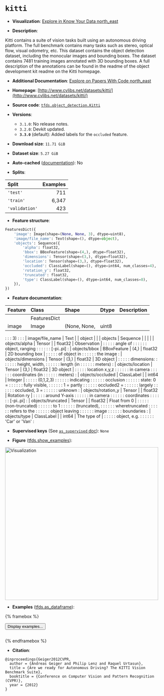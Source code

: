 <div itemscope itemtype="http://schema.org/Dataset">
  <div itemscope itemprop="includedInDataCatalog" itemtype="http://schema.org/DataCatalog">
    <meta itemprop="name" content="TensorFlow Datasets" />
  </div>
  <meta itemprop="name" content="kitti" />
  <meta itemprop="description" content="Kitti contains a suite of vision tasks built using an autonomous driving&#10;platform. The full benchmark contains many tasks such as stereo, optical flow,&#10;visual odometry, etc. This dataset contains the object detection dataset,&#10;including the monocular images and bounding boxes. The dataset contains 7481&#10;training images annotated with 3D bounding boxes. A full description of the&#10;annotations can be found in the readme of the object development kit readme on&#10;the Kitti homepage.&#10;&#10;To use this dataset:&#10;&#10;```python&#10;import tensorflow_datasets as tfds&#10;&#10;ds = tfds.load(&#x27;kitti&#x27;, split=&#x27;train&#x27;)&#10;for ex in ds.take(4):&#10;  print(ex)&#10;```&#10;&#10;See [the guide](https://www.tensorflow.org/datasets/overview) for more&#10;informations on [tensorflow_datasets](https://www.tensorflow.org/datasets).&#10;&#10;&lt;img src=&quot;https://storage.googleapis.com/tfds-data/visualization/fig/kitti-3.3.0.png&quot; alt=&quot;Visualization&quot; width=&quot;500px&quot;&gt;&#10;&#10;" />
  <meta itemprop="url" content="https://www.tensorflow.org/datasets/catalog/kitti" />
  <meta itemprop="sameAs" content="http://www.cvlibs.net/datasets/kitti/" />
  <meta itemprop="citation" content="@inproceedings{Geiger2012CVPR,&#10;  author = {Andreas Geiger and Philip Lenz and Raquel Urtasun},&#10;  title = {Are we ready for Autonomous Driving? The KITTI Vision Benchmark Suite},&#10;  booktitle = {Conference on Computer Vision and Pattern Recognition (CVPR)},&#10;  year = {2012}&#10;}" />
</div>

# `kitti`


*   **Visualization**:
    <a class="button button-with-icon" href="https://knowyourdata-tfds.withgoogle.com/#tab=STATS&dataset=kitti">
    Explore in Know Your Data
    <span class="material-icons icon-after" aria-hidden="true"> north_east
    </span> </a>

*   **Description**:

Kitti contains a suite of vision tasks built using an autonomous driving
platform. The full benchmark contains many tasks such as stereo, optical flow,
visual odometry, etc. This dataset contains the object detection dataset,
including the monocular images and bounding boxes. The dataset contains 7481
training images annotated with 3D bounding boxes. A full description of the
annotations can be found in the readme of the object development kit readme on
the Kitti homepage.

*   **Additional Documentation**:
    <a class="button button-with-icon" href="https://paperswithcode.com/dataset/kitti">
    Explore on Papers With Code
    <span class="material-icons icon-after" aria-hidden="true"> north_east
    </span> </a>

*   **Homepage**:
    [http://www.cvlibs.net/datasets/kitti/](http://www.cvlibs.net/datasets/kitti/)

*   **Source code**:
    [`tfds.object_detection.Kitti`](https://github.com/tensorflow/datasets/tree/master/tensorflow_datasets/object_detection/kitti.py)

*   **Versions**:

    *   `3.1.0`: No release notes.
    *   `3.2.0`: Devkit updated.
    *   **`3.3.0`** (default): Added labels for the `occluded` feature.

*   **Download size**: `11.71 GiB`

*   **Dataset size**: `5.27 GiB`

*   **Auto-cached**
    ([documentation](https://www.tensorflow.org/datasets/performances#auto-caching)):
    No

*   **Splits**:

Split          | Examples
:------------- | -------:
`'test'`       | 711
`'train'`      | 6,347
`'validation'` | 423

*   **Feature structure**:

```python
FeaturesDict({
    'image': Image(shape=(None, None, 3), dtype=uint8),
    'image/file_name': Text(shape=(), dtype=object),
    'objects': Sequence({
        'alpha': float32,
        'bbox': BBoxFeature(shape=(4,), dtype=float32),
        'dimensions': Tensor(shape=(3,), dtype=float32),
        'location': Tensor(shape=(3,), dtype=float32),
        'occluded': ClassLabel(shape=(), dtype=int64, num_classes=4),
        'rotation_y': float32,
        'truncated': float32,
        'type': ClassLabel(shape=(), dtype=int64, num_classes=8),
    }),
})
```

*   **Feature documentation**:

| Feature            | Class        | Shape        | Dtype   | Description     |
| :----------------- | :----------- | :----------- | :------ | :-------------- |
|                    | FeaturesDict |              |         |                 |
| image              | Image        | (None, None, | uint8   |                 |
:                    :              : 3)           :         :                 :
| image/file_name    | Text         |              | object  |                 |
| objects            | Sequence     |              |         |                 |
| objects/alpha      | Tensor       |              | float32 | Observation     |
:                    :              :              :         : angle of        :
:                    :              :              :         : object, ranging :
:                    :              :              :         : [-pi..pi]       :
| objects/bbox       | BBoxFeature  | (4,)         | float32 | 2D bounding box |
:                    :              :              :         : of object in    :
:                    :              :              :         : the image       :
| objects/dimensions | Tensor       | (3,)         | float32 | 3D object       |
:                    :              :              :         : dimensions\:    :
:                    :              :              :         : height, width,  :
:                    :              :              :         : length (in      :
:                    :              :              :         : meters)         :
| objects/location   | Tensor       | (3,)         | float32 | 3D object       |
:                    :              :              :         : location x,y,z  :
:                    :              :              :         : in camera       :
:                    :              :              :         : coordinates (in :
:                    :              :              :         : meters)         :
| objects/occluded   | ClassLabel   |              | int64   | Integer         |
:                    :              :              :         : (0,1,2,3)       :
:                    :              :              :         : indicating      :
:                    :              :              :         : occlusion       :
:                    :              :              :         : state\: 0 =     :
:                    :              :              :         : fully visible,  :
:                    :              :              :         : 1 = partly      :
:                    :              :              :         : occluded2 =     :
:                    :              :              :         : largely         :
:                    :              :              :         : occluded, 3 =   :
:                    :              :              :         : unknown         :
| objects/rotation_y | Tensor       |              | float32 | Rotation ry     |
:                    :              :              :         : around Y-axis   :
:                    :              :              :         : in camera       :
:                    :              :              :         : coordinates     :
:                    :              :              :         : [-pi..pi]       :
| objects/truncated  | Tensor       |              | float32 | Float from 0    |
:                    :              :              :         : (non-truncated) :
:                    :              :              :         : to 1            :
:                    :              :              :         : (truncated),    :
:                    :              :              :         : wheretruncated  :
:                    :              :              :         : refers to the   :
:                    :              :              :         : object leaving  :
:                    :              :              :         : image           :
:                    :              :              :         : boundaries      :
| objects/type       | ClassLabel   |              | int64   | The type of     |
:                    :              :              :         : object, e.g.    :
:                    :              :              :         : 'Car' or 'Van'  :

*   **Supervised keys** (See
    [`as_supervised` doc](https://www.tensorflow.org/datasets/api_docs/python/tfds/load#args)):
    `None`

*   **Figure**
    ([tfds.show_examples](https://www.tensorflow.org/datasets/api_docs/python/tfds/visualization/show_examples)):

<img src="https://storage.googleapis.com/tfds-data/visualization/fig/kitti-3.3.0.png" alt="Visualization" width="500px">

*   **Examples**
    ([tfds.as_dataframe](https://www.tensorflow.org/datasets/api_docs/python/tfds/as_dataframe)):

<!-- mdformat off(HTML should not be auto-formatted) -->

{% framebox %}

<button id="displaydataframe">Display examples...</button>
<div id="dataframecontent" style="overflow-x:auto"></div>
<script>
const url = "https://storage.googleapis.com/tfds-data/visualization/dataframe/kitti-3.3.0.html";
const dataButton = document.getElementById('displaydataframe');
dataButton.addEventListener('click', async () => {
  // Disable the button after clicking (dataframe loaded only once).
  dataButton.disabled = true;

  const contentPane = document.getElementById('dataframecontent');
  try {
    const response = await fetch(url);
    // Error response codes don't throw an error, so force an error to show
    // the error message.
    if (!response.ok) throw Error(response.statusText);

    const data = await response.text();
    contentPane.innerHTML = data;
  } catch (e) {
    contentPane.innerHTML =
        'Error loading examples. If the error persist, please open '
        + 'a new issue.';
  }
});
</script>

{% endframebox %}

<!-- mdformat on -->

*   **Citation**:

```
@inproceedings{Geiger2012CVPR,
  author = {Andreas Geiger and Philip Lenz and Raquel Urtasun},
  title = {Are we ready for Autonomous Driving? The KITTI Vision Benchmark Suite},
  booktitle = {Conference on Computer Vision and Pattern Recognition (CVPR)},
  year = {2012}
}
```

